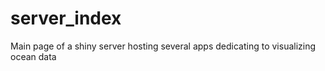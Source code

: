 # server_index
Main page of a shiny server hosting several apps dedicating to visualizing ocean data

